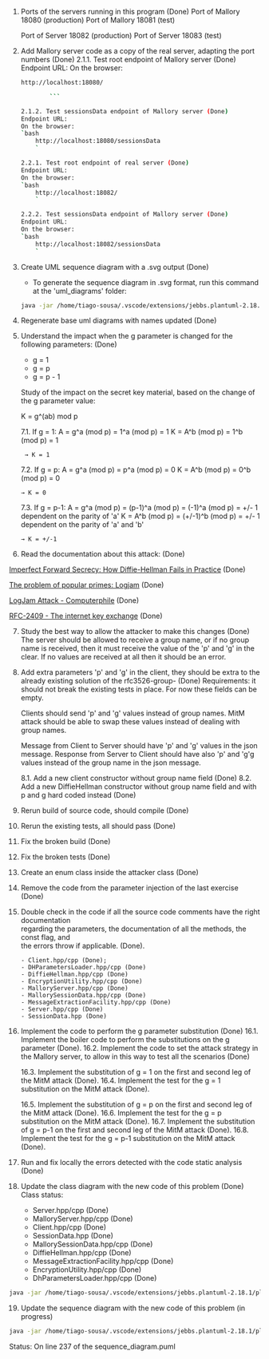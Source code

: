 1.  Ports of the servers running in this program (Done)
    Port of Mallory 18080 (production)
    Port of Mallory 18081 (test)

    Port of Server 18082 (production)
    Port of Server 18083 (test)

2.  Add Mallory server code as a copy of the real server, adapting the port numbers (Done)
    2.1.1. Test root endpoint of Mallory server (Done)
    Endpoint URL:
    On the browser:

    ````bash
    http://localhost:18080/

            ```

    2.1.2. Test sessionsData endpoint of Mallory server (Done)
    Endpoint URL:
    On the browser:
    `bash
        http://localhost:18080/sessionsData
        `

    2.2.1. Test root endpoint of real server (Done)
    Endpoint URL:
    On the browser:
    `bash
        http://localhost:18082/
        `

    2.2.2. Test sessionsData endpoint of Mallory server (Done)
    Endpoint URL:
    On the browser:
    `bash
        http://localhost:18082/sessionsData
        `
    ````

3.  Create UML sequence diagram with a .svg output (Done)

    - To generate the sequence diagram in .svg format, run this command at the 'uml_diagrams' folder:

    ```bash
    java -jar /home/tiago-sousa/.vscode/extensions/jebbs.plantuml-2.18.1/plantuml.jar -tsvg sequence_diagram.puml
    ```

4.  Regenerate base uml diagrams with names updated (Done)

5.  Understand the impact when the g parameter is changed for the following parameters: (Done)

    - g = 1
    - g = p
    - g = p - 1

    Study of the impact on the secret key material, based on the change of the g parameter value:

    K = g^(ab) mod p

    7.1. If g = 1:
    A = g^a (mod p) = 1^a (mod p) = 1
    K = A^b (mod p) = 1^b (mod p) = 1

         → K = 1

    7.2. If g = p:
    A = g^a (mod p) = p^a (mod p) = 0
    K = A^b (mod p) = 0^b (mod p) = 0

        → K = 0

    7.3. If g = p-1:
    A = g^a (mod p) = (p-1)^a (mod p) = (-1)^a (mod p) = +/- 1 dependent on the parity of 'a'
    K = A^b (mod p) = (+/-1)^b (mod p) = +/- 1 dependent on the parity of 'a' and 'b'

        → K = +/-1

6.  Read the documentation about this attack: (Done)

[Imperfect Forward Secrecy: How Diffie-Hellman Fails in Practice](https://weakdh.org/imperfect-forward-secrecy-ccs15.pdf) (Done)

[The problem of popular primes: Logjam](https://arxiv.org/pdf/1602.02396) (Done)

[LogJam Attack - Computerphile](https://www.youtube.com/watch?v=gVtjsd00fWo&t=7s) (Done)

[RFC-2409 - The internet key exchange](https://datatracker.ietf.org/doc/html/rfc2409) (Done)

7.  Study the best way to allow the attacker to make this changes (Done)
    The server should be allowed to receive a group name, or if no group name is received, then it must receive the value of
    the 'p' and 'g' in the clear. If no values are received at all then it should be an error.

8.  Add extra parameters 'p' and 'g' in the client, they should be extra to the already existing solution of the rfc3526-group-<xy> (Done)
    Requirements: it should not break the existing tests in place.
    For now these fields can be empty.

    Clients should send 'p' and 'g' values instead of group names.
    MitM attack should be able to swap these values instead of dealing with group names.

    Message from Client to Server should have 'p' and 'g' values in the json message.
    Response from Server to Client should have also 'p' and 'g'g values instead of the group
    name in the json message.

    8.1. Add a new client constructor without group name field (Done)
    8.2. Add a new DiffieHellman constructor without group name field and with p and g hard coded instead (Done)

9.  Rerun build of source code, should compile (Done)
10. Rerun the existing tests, all should pass (Done)
11. Fix the broken build (Done)
12. Fix the broken tests (Done)
13. Create an enum class inside the attacker class (Done)
14. Remove the code from the parameter injection of the last exercise (Done)

15. Double check in the code if all the source code comments have the right documentation  
    regarding the parameters, the documentation of all the methods, the const flag, and  
    the errors throw if applicable. (Done).

        - Client.hpp/cpp (Done);
        - DHParametersLoader.hpp/cpp (Done)
        - DiffieHellman.hpp/cpp (Done)
        - EncryptionUtility.hpp/cpp (Done)
        - MalloryServer.hpp/cpp (Done)
        - MallorySessionData.hpp/cpp (Done)
        - MessageExtractionFacility.hpp/cpp (Done)
        - Server.hpp/cpp (Done)
        - SessionData.hpp (Done)

16. Implement the code to perform the g parameter substitution (Done)
    16.1. Implement the boiler code to perform the substitutions on the g parameter (Done).
    16.2. Implement the code to set the attack strategy in the Mallory server, to allow in this way
    to test all the scenarios (Done)

    16.3. Implement the substitution of g = 1 on the first and second leg of the MitM attack (Done).
    16.4. Implement the test for the g = 1 substitution on the MitM attack (Done).

    16.5. Implement the substitution of g = p on the first and second leg of the MitM attack (Done).
    16.6. Implement the test for the g = p substitution on the MitM attack (Done).
    16.7. Implement the substitution of g = p-1 on the first and second leg of the MitM attack (Done).
    16.8. Implement the test for the g = p-1 substitution on the MitM attack (Done).

17. Run and fix locally the errors detected with the code static analysis (Done)

18. Update the class diagram with the new code of this problem (Done)
    Class status:

    - Server.hpp/cpp (Done)
    - MalloryServer.hpp/cpp (Done)
    - Client.hpp/cpp (Done)
    - SessionData.hpp (Done)
    - MallorySessionData.hpp/cpp (Done)
    - DiffieHellman.hpp/cpp (Done)
    - MessageExtractionFacility.hpp/cpp (Done)
    - EncryptionUtility.hpp/cpp (Done)
    - DhParametersLoader.hpp/cpp (Done)

```bash
java -jar /home/tiago-sousa/.vscode/extensions/jebbs.plantuml-2.18.1/plantuml.jar -tsvg class_diagram.puml
```

19. Update the sequence diagram with the new code of this problem (in progress)

```bash
java -jar /home/tiago-sousa/.vscode/extensions/jebbs.plantuml-2.18.1/plantuml.jar -tsvg sequence_diagram.puml
```

Status: On line 237 of the sequence_diagram.puml
